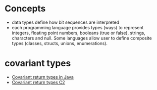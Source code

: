 # Concepts
- data types define how bit sequences are interpreted
- each programming language provides types (ways) to represent integers, floating point numbers, booleans (true or false), strings, characters and null. Some languages allow user to define composite types (classes, structs, unions, enumerations).

# covariant types
- [Covariant return types in Java](https://blogs.oracle.com/sundararajan/entry/covariant_return_types_in_java)
- [Covariant return types C2](http://c2.com/cgi/wiki?CovariantReturnTypes)
